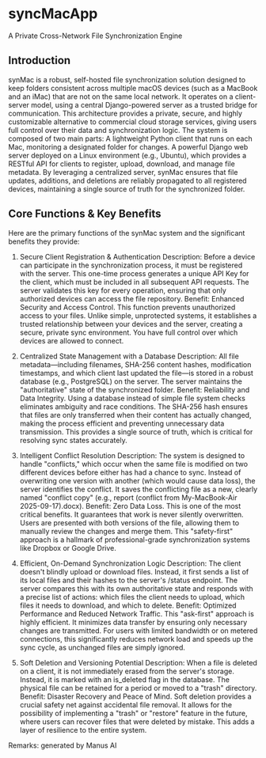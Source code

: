 # syncMacApp
A Private Cross-Network File Synchronization Engine

## Introduction
synMac is a robust, self-hosted file synchronization solution designed to keep folders consistent across multiple macOS devices (such as a MacBook and an iMac) that are not on the same local network. It operates on a client-server model, using a central Django-powered server as a trusted bridge for communication. This architecture provides a private, secure, and highly customizable alternative to commercial cloud storage services, giving users full control over their data and synchronization logic.
The system is composed of two main parts:
A lightweight Python client that runs on each Mac, monitoring a designated folder for changes.
A powerful Django web server deployed on a Linux environment (e.g., Ubuntu), which provides a RESTful API for clients to register, upload, download, and manage file metadata.
By leveraging a centralized server, synMac ensures that file updates, additions, and deletions are reliably propagated to all registered devices, maintaining a single source of truth for the synchronized folder.


## Core Functions & Key Benefits
Here are the primary functions of the synMac system and the significant benefits they provide:

1. Secure Client Registration & Authentication
Description: Before a device can participate in the synchronization process, it must be registered with the server. This one-time process generates a unique API Key for the client, which must be included in all subsequent API requests. The server validates this key for every operation, ensuring that only authorized devices can access the file repository.
Benefit: Enhanced Security and Access Control. This function prevents unauthorized access to your files. Unlike simple, unprotected systems, it establishes a trusted relationship between your devices and the server, creating a secure, private sync environment. You have full control over which devices are allowed to connect.

2. Centralized State Management with a Database
Description: All file metadata—including filenames, SHA-256 content hashes, modification timestamps, and which client last updated the file—is stored in a robust database (e.g., PostgreSQL) on the server. The server maintains the "authoritative" state of the synchronized folder.
Benefit: Reliability and Data Integrity. Using a database instead of simple file system checks eliminates ambiguity and race conditions. The SHA-256 hash ensures that files are only transferred when their content has actually changed, making the process efficient and preventing unnecessary data transmission. This provides a single source of truth, which is critical for resolving sync states accurately.

3. Intelligent Conflict Resolution
Description: The system is designed to handle "conflicts," which occur when the same file is modified on two different devices before either has had a chance to sync. Instead of overwriting one version with another (which would cause data loss), the server identifies the conflict. It saves the conflicting file as a new, clearly named "conflict copy" (e.g., report (conflict from My-MacBook-Air 2025-09-17).docx).
Benefit: Zero Data Loss. This is one of the most critical benefits. It guarantees that work is never silently overwritten. Users are presented with both versions of the file, allowing them to manually review the changes and merge them. This "safety-first" approach is a hallmark of professional-grade synchronization systems like Dropbox or Google Drive.

4. Efficient, On-Demand Synchronization Logic
Description: The client doesn't blindly upload or download files. Instead, it first sends a list of its local files and their hashes to the server's /status endpoint. The server compares this with its own authoritative state and responds with a precise list of actions: which files the client needs to upload, which files it needs to download, and which to delete.
Benefit: Optimized Performance and Reduced Network Traffic. This "ask-first" approach is highly efficient. It minimizes data transfer by ensuring only necessary changes are transmitted. For users with limited bandwidth or on metered connections, this significantly reduces network load and speeds up the sync cycle, as unchanged files are simply ignored.

5. Soft Deletion and Versioning Potential
Description: When a file is deleted on a client, it is not immediately erased from the server's storage. Instead, it is marked with an is_deleted flag in the database. The physical file can be retained for a period or moved to a "trash" directory.
Benefit: Disaster Recovery and Peace of Mind. Soft deletion provides a crucial safety net against accidental file removal. It allows for the possibility of implementing a "trash" or "restore" feature in the future, where users can recover files that were deleted by mistake. This adds a layer of resilience to the entire system.

Remarks: generated by Manus AI
